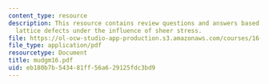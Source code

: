 ```yaml
---
content_type: resource
description: This resource contains review questions and answers based on dislocations,
  lattice defects under the influence of sheer stress.
file: https://ol-ocw-studio-app-production.s3.amazonaws.com/courses/16-01-unified-engineering-i-ii-iii-iv-fall-2005-spring-2006/eb180b7b543481ff56a629125fdc3bd9_mudgm16.pdf
file_type: application/pdf
resourcetype: Document
title: mudgm16.pdf
uid: eb180b7b-5434-81ff-56a6-29125fdc3bd9
---
```

